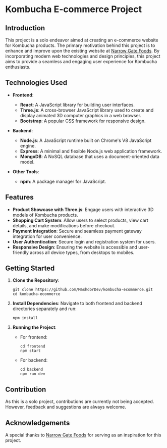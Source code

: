 # Kombucha E-commerce Project

## Introduction

This project is a solo endeavor aimed at creating an e-commerce website for Kombucha products. The primary motivation behind this project is to enhance and improve upon the existing website at [Narrow Gate Foods](https://narrowgatefoods.com/). By incorporating modern web technologies and design principles, this project aims to provide a seamless and engaging user experience for Kombucha enthusiasts.

## Technologies Used

- **Frontend**:
  - **React**: A JavaScript library for building user interfaces.
  - **Three.js**: A cross-browser JavaScript library used to create and display animated 3D computer graphics in a web browser.
  - **Bootstrap**: A popular CSS framework for responsive design.

- **Backend**:
  - **Node.js**: A JavaScript runtime built on Chrome's V8 JavaScript engine.
  - **Express**: A minimal and flexible Node.js web application framework.
  - **MongoDB**: A NoSQL database that uses a document-oriented data model.

- **Other Tools**:
  - **npm**: A package manager for JavaScript.

## Features

- **Product Showcase with Three.js**: Engage users with interactive 3D models of Kombucha products.
- **Shopping Cart System**: Allow users to select products, view cart details, and make modifications before checkout.
- **Payment Integration**: Secure and seamless payment gateway integration for user convenience.
- **User Authentication**: Secure login and registration system for users.
- **Responsive Design**: Ensuring the website is accessible and user-friendly across all device types, from desktops to mobiles.

## Getting Started

1. **Clone the Repository**:
   ```
   git clone https://github.com/MashdorDev/kombucha-ecommerce.git
   cd kombucha-ecommerce
   ```

2. **Install Dependencies**:
   Navigate to both frontend and backend directories separately and run:
   ```
   npm install
   ```

3. **Running the Project**:
   - For frontend:
     ```
     cd frontend
     npm start
     ```
   - For backend:
     ```
     cd backend
     npm run dev
     ```

## Contribution

As this is a solo project, contributions are currently not being accepted. However, feedback and suggestions are always welcome.

## Acknowledgements

A special thanks to [Narrow Gate Foods](https://narrowgatefoods.com/) for serving as an inspiration for this project.
